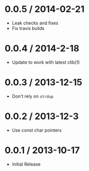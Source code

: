
0.0.5 / 2014-02-21 
==================

 * Leak checks and fixes
 * Fix travis builds

0.0.4 / 2014-2-18
=================

  * Update to work with latest clib(1)

0.0.3 / 2013-12-15
==================

  * Don't rely on `strdup`

0.0.2 / 2013-12-3
=================

  * Use const char pointers

0.0.1 / 2013-10-17
==================

  * Initial Release
